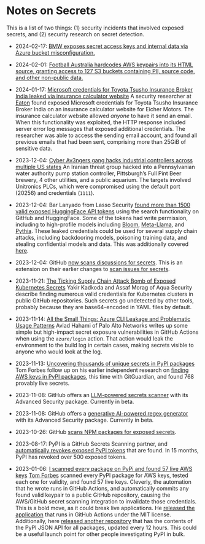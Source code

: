 # Notes on Secrets

This is a list of two things: (1) security incidents that involved exposed secrets, and (2) security research on secret detection.

- 2024-02-17: [BMW exposes secret access keys and internal data via Azure bucket misconfiguration.](https://techcrunch.com/2024/02/14/bmw-security-lapse-exposed-sensitive-company-information-researcher-finds/)

- 2024-02-01: [Football Australia hardcodes AWS keypairs into its HTML source, granting access to 127 S3 buckets containing PII, source code, and other non-public data.](https://cybernews.com/security/football-australia-leak-expose-players/)

- 2024-01-17: [Microsoft credentials for Toyota Tsusho Insurance Broker India leaked via insurance calculator website](https://eaton-works.com/2024/01/17/ttibi-email-hack/)
  A security researcher at [Eaton](https://eaton-works.com/) found exposed Microsoft credentials for Toyota Tsusho Insurance Broker India on an insurance calculator website for Eicher Motors.
  The insurance calculator website allowed _anyone_ to have it send an email.
  When this functionality was exploited, the HTTP response included server error log messages that exposed additional credentials.
  The researcher was able to access the sending email account, and found all previous emails that had been sent, comprising more than 25GiB of sensitive data.

- 2023-12-04: [Cyber Av3ngers gang hacks industrial controllers across multiple US states](https://www.scmagazine.com/news/cyber-av3ngers-gang-hacks-industrial-controllers-across-multiple-us-states)
  An Iranian threat group hacked into a Pennsylvanian water authority pump station controller, Pittsburgh’s Full Pint Beer brewery, 4 other utilities, and a public aquarium.
  The targets involved Unitronics PLCs, which were compromised using the default port (20256) and credentials (`1111`).

- 2023-12-04: Bar Lanyado from Lasso Security [found more than 1500 valid exposed HuggingFace API tokens](https://www.lasso.security/blog/1500-huggingface-api-tokens-were-exposed-leaving-millions-of-meta-llama-bloom-and-pythia-users-for-supply-chain-attacks) using the search functionality on GitHub and HuggingFace.
  Some of the tokens had write permission, including to high-profile models including [Bloom](https://bigscience.huggingface.co/blog/bloom), [Meta-Llama](https://ai.meta.com/llama/), and [Pythia](https://github.com/EleutherAI/pythia).
  These leaked credentials could be used for several supply chain attacks, including backdooring models, poisoning training data, and stealing confidential models and data.
  This was additionally covered [here](https://www.darkreading.com/vulnerabilities-threats/meta-ai-models-cracked-open-exposed-api-tokens).

- 2023-12-04: GitHub [now scans discussions for secrets](https://github.blog/changelog/2023-12-04-secret-scanning-now-detects-new-secrets-in-github-discussion-content/).
  This is an extension on their earlier changes to [scan issues for secrets](https://github.blog/changelog/2023-08-16-secret-scanning-detects-secrets-in-issues-for-free-public-repositories/).

- 2023-11-21: [The Ticking Supply Chain Attack Bomb of Exposed Kubernetes Secrets](https://blog.aquasec.com/the-ticking-supply-chain-attack-bomb-of-exposed-kubernetes-secrets)
  Yakir Kadkoda and Assaf Morag of Aqua Security describe finding numerous valid credentials for Kubernetes clusters in public GitHub repositories.
  Such secrets go undetected by other tools, probably because they are base64-encoded in YAML files by default.

- 2023-11-14: [All the Small Things: Azure CLI Leakage and Problematic Usage Patterns](https://www.paloaltonetworks.com/blog/prisma-cloud/secrets-leakage-user-error-azure-cli/)
  Aviad Hahami of Palo Alto Networks writes up some simple but high-impact secret exposure vulnerabilities in GitHub Actions when using the `azure/login` action.
  That action would leak the environment to the build log in certain cases, making secrets visible to anyone who would look at the log.

- 2023-11-13: [Uncovering thousands of unique secrets in PyPI packages](https://blog.gitguardian.com/uncovering-thousands-of-unique-secrets-in-pypi-packages/)
  Tom Forbes follow up on his earlier independent research on [finding AWS keys in PyPI packages](https://tomforb.es/i-scanned-every-package-on-pypi-and-found-57-live-aws-keys/), this time with GitGuardian, and found 768 provably live secrets.

- 2023-11-08: GitHub offers an [LLM-powered secrets scanner](https://github.blog/changelog/2023-11-08-secret-scanning-detects-generic-passwords-with-ai-limited-beta/) with its Advanced Security package. Currently in beta.

- 2023-11-08: GitHub offers a [generative AI-powered regex generator](https://github.blog/changelog/2023-11-08-generate-custom-patterns-for-secret-scanning-with-ai/) with its Advanced Security package. Currently in beta.

- 2023-10-26: GitHub [scans NPM packages for exposed secrets](https://github.blog/changelog/2023-10-26-secret-scanning-scans-public-npm-packages/).

- 2023-08-17: PyPI is a GitHub Secrets Scanning partner, and [automatically revokes exposed PyPI tokens](https://blog.pypi.org/posts/2023-08-17-github-token-scanning-for-public-repos/) that are found.
  In 15 months, PyPI has revoked over 500 exposed tokens.

- 2023-01-06: [I scanned every package on PyPi and found 57 live AWS keys](https://tomforb.es/i-scanned-every-package-on-pypi-and-found-57-live-aws-keys/)
  [Tom Forbes](https://tomforb.es) scanned every PyPI package for AWS keys, tested each one for validity, and found 57 live keys.
  Cleverly, the automation that he wrote runs in GitHub Actions, and automatically commits any found valid keypair to a public GitHub repository, causing the AWS/GitHub secret scanning integration to invalidate those credentials.
  This is a bold move, as it could break live applications.
  He [released the application](https://github.com/pypi-data/pypi-aws-secrets) that runs in GitHub Actions under the MIT license.
  Additionally, here [released another repository](https://github.com/pypi-data/pypi-json-data) that has the contents of the PyPI JSON API for all packages, updated every 12 hours.
  This could be a useful launch point for other people investigating PyPI in bulk.
